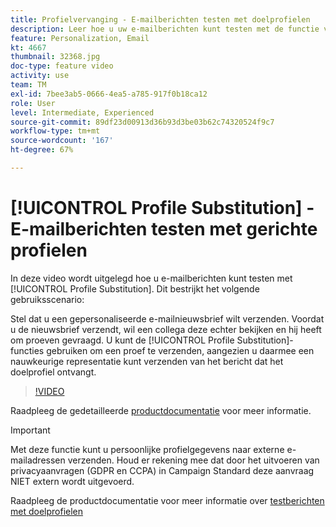 ```yaml
---
title: Profielvervanging - E-mailberichten testen met doelprofielen
description: Leer hoe u uw e-mailberichten kunt testen met de functie voor profielvervanging.
feature: Personalization, Email
kt: 4667
thumbnail: 32368.jpg
doc-type: feature video
activity: use
team: TM
exl-id: 7bee3ab5-0666-4ea5-a785-917f0b18ca12
role: User
level: Intermediate, Experienced
source-git-commit: 89df23d00913d36b93d3be03b62c74320524f9c7
workflow-type: tm+mt
source-wordcount: '167'
ht-degree: 67%

---
```


# [!UICONTROL Profile Substitution] - E-mailberichten testen met gerichte profielen

In deze video wordt uitgelegd hoe u e-mailberichten kunt testen met [!UICONTROL Profile Substitution]. Dit bestrijkt het volgende gebruiksscenario:

Stel dat u een gepersonaliseerde e-mailnieuwsbrief wilt verzenden. Voordat u de nieuwsbrief verzendt, wil een collega deze echter bekijken en hij heeft om proeven gevraagd. U kunt de [!UICONTROL Profile Substitution]-functies gebruiken om een proef te verzenden, aangezien u daarmee een nauwkeurige representatie kunt verzenden van het bericht dat het doelprofiel ontvangt.

>[!VIDEO](https://video.tv.adobe.com/v/32368?quality=12&learn=on)

Raadpleeg de gedetailleerde [productdocumentatie](https://experienceleague.adobe.com/docs/campaign-standard/using/testing-and-sending/preparing-and-testing-messages/testing-messages-using-target.html?lang=en) voor meer informatie.

>[!IMPORTANT]
>
>Met deze functie kunt u persoonlijke profielgegevens naar externe e-mailadressen verzenden. Houd er rekening mee dat door het uitvoeren van privacyaanvragen (GDPR en CCPA) in Campaign Standard deze aanvraag NIET extern wordt uitgevoerd.

Raadpleeg de productdocumentatie voor meer informatie over [testberichten met doelprofielen](https://experienceleague.adobe.com/docs/campaign-standard/using/testing-and-sending/preparing-and-testing-messages/testing-messages-using-target.html?lang=en)
